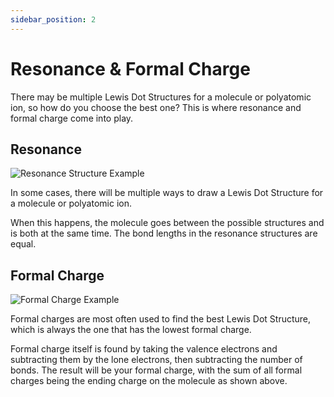 ```yaml
---
sidebar_position: 2
---
```


# Resonance & Formal Charge

There may be multiple Lewis Dot Structures for a molecule or polyatomic ion, so how do you choose the best one? This is where resonance and formal charge come into play.

## Resonance

![Resonance Structure Example](/img/chemistry/resonance-example.jpg)

In some cases, there will be multiple ways to draw a Lewis Dot Structure for a molecule or polyatomic ion.

When this happens, the molecule goes between the possible structures and is both at the same time. The bond lengths in the resonance structures are equal.

## Formal Charge

![Formal Charge Example](/img/chemistry/formal-charge.jpg)

Formal charges are most often used to find the best Lewis Dot Structure, which is always the one that has the lowest formal charge.

Formal charge itself is found by taking the valence electrons and subtracting them by the lone electrons, then subtracting the number of bonds. The result will be your formal charge, with the sum of all formal charges being the ending charge on the molecule as shown above.